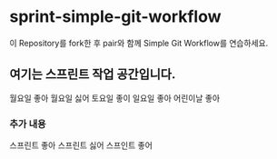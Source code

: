 # sprint-simple-git-workflow

이 Repository를 fork한 후 pair와 함께 Simple Git Workflow를 연습하세요.

## 여기는 스프린트 작업 공간입니다.

월요일 좋아
월요일 싫어
토요일 좋이
일요일 좋아
어린이날 좋아
### 추가 내용
스프린트 좋아
스프린트 싫어
스프인트 좋어
